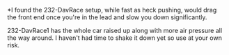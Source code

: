 *I found the 232-DavRace setup, while fast as heck pushing, would drag the front end once you're in the lead and slow you down significantly.  

232-DavRace1 has the whole car raised up along with more air pressure all the way around.  I haven't had time to shake it down yet so use at your own risk.
